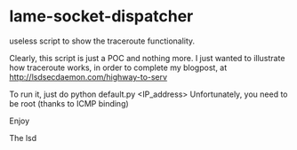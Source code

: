 # lame-socket-dispatcher
useless script to show the traceroute functionality.

Clearly, this script is just a POC and nothing more. I just wanted to illustrate how traceroute works, in order to complete my blogpost, at http://lsdsecdaemon.com/highway-to-serv

To run it, just do python default.py <IP_address>
Unfortunately, you need to be root (thanks to ICMP binding)


Enjoy

The lsd

